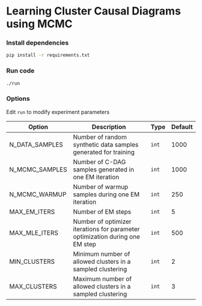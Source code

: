 # Learning Cluster Causal Diagrams using MCMC

### Install dependencies

```sh
pip install -r requirements.txt
```

### Run code

```sh
./run
```

### Options

Edit `run` to modify experiment parameters

|Option|Description|Type|Default|
|-|-|-|-|
|N_DATA_SAMPLES|Number of random synthetic data samples generated for training|`int`|1000|
|N_MCMC_SAMPLES|Number of C-DAG samples generated in one EM iteration|`int`|1000|
|N_MCMC_WARMUP|Number of warmup samples during one EM iteration|`int`|250|
|MAX_EM_ITERS|Number of EM steps|`int`|5|
|MAX_MLE_ITERS|Number of optimizer iterations for parameter optimization during one EM step|`int`|500|
|MIN_CLUSTERS|Minimum number of allowed clusters in a sampled clustering|`int`|2|
|MAX_CLUSTERS|Maximum number of allowed clusters in a sampled clustering|`int`|3|
